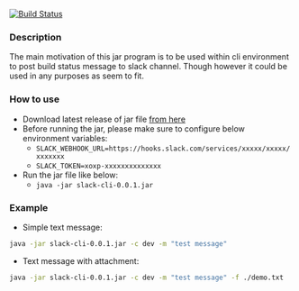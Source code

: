 [![Build Status](https://travis-ci.org/h4ck4life/slack-post-cli.svg?branch=master)](https://travis-ci.org/h4ck4life/slack-post-cli)

### Description
The main motivation of this jar program is to be used within cli environment to post build status message to slack channel. Though however it could be used in any purposes as seem to fit.

### How to use
* Download latest release of jar file [from here](https://github.com/h4ck4life/slack-post-cli/releases)
* Before running the jar, please make sure to configure below environment variables:
	*  `SLACK_WEBHOOK_URL=https://hooks.slack.com/services/xxxxx/xxxxx/xxxxxxx`
	*  `SLACK_TOKEN=xoxp-xxxxxxxxxxxxxx`
* Run the jar file like below:
	* `java -jar slack-cli-0.0.1.jar`

### Example
* Simple text message:
```sh
java -jar slack-cli-0.0.1.jar -c dev -m "test message"
```
* Text message with attachment:
```sh
java -jar slack-cli-0.0.1.jar -c dev -m "test message" -f ./demo.txt
```

